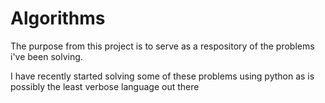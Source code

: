 # Algorithms

The purpose from this project is to serve as a respository of the problems i've been solving.

I have recently started solving some of these problems using python as is possibly the least verbose language out there
